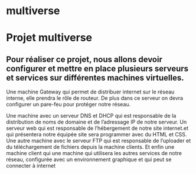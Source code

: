 # multiverse
<h1 style="red">Projet multiverse</h1>

<h2>Pour réaliser ce projet, nous allons devoir configurer et mettre en place plusieurs serveurs et services sur différentes machines virtuelles.</h2>

<p>Une machine Gateway qui permet de distribuer internet sur le réseau interne, elle prendra le rôle de routeur. De plus dans ce serveur on devra configurer un pare-feu pour protéger notre réseau.</p>
Une machine avec un serveur DNS et DHCP qui est responsable de la distribution de noms de domaine et de l’adressage IP de notre serveur.
Un serveur web qui est responsable de l’hébergement de notre site internet.et qui présentera notre équipée site sera programmer avec du HTML et CSS.
Une autre machine avec le serveur FTP qui est responsable de l’uploader et du téléchargement de fichiers depuis la machine clients.
Et enfin une machine client qui une machine qui utilisera les autres services de notre réseau, configurée avec un environnement graphique et qui peut se connecter à internet
</p>
